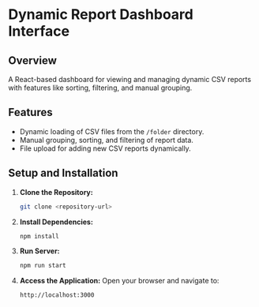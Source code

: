 
# Dynamic Report Dashboard Interface

## Overview
A React-based dashboard for viewing and managing dynamic CSV reports with features like sorting, filtering, and manual grouping.

## Features
- Dynamic loading of CSV files from the `/folder` directory.
- Manual grouping, sorting, and filtering of report data.
- File upload for adding new CSV reports dynamically.

## Setup and Installation

1. **Clone the Repository:**
   ```bash
   git clone <repository-url>
   ```

2. **Install Dependencies:**
   ```bash
   npm install
   ```

3. **Run Server:**
   ```bash
   npm run start
   ```

4. **Access the Application:**
   Open your browser and navigate to:
   ```
   http://localhost:3000
   ```

